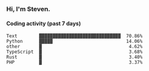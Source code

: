 ### Hi, I'm Steven.

#### Coding activity (past 7 days)
```
Text        ▓▓▓▓▓▓▓▓▓▓▓▓▓▓▓▓▓▓▓▓▓▓▓▓▓▓▓▓▓▓  70.86%
Python      ▓▓▓▓▓                           14.06%
other       ▓                                4.62%
TypeScript  ▓                                3.68%
Rust        ▓                                3.40%
PHP         ▓                                3.37%
```
